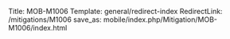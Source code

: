 Title: MOB-M1006
Template: general/redirect-index
RedirectLink: /mitigations/M1006
save_as: mobile/index.php/Mitigation/MOB-M1006/index.html